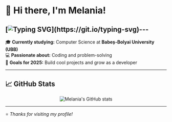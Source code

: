 # 👋 Hi there, I'm Melania!
[![Typing SVG](https://readme-typing-svg.demolab.com?font=Fira+Code&size=17&pause=1000&color=F771E6&width=435&lines=Thanks+for+checking+out+my+GitHub+projects!)](https://git.io/typing-svg)---
---

🎓 **Currently studying:** Computer Science at **Babeș-Bolyai University (UBB)**  
💻 **Passionate about:** Coding and problem-solving  
🌱 **Goals for 2025:** Build cool projects and grow as a developer   

---

## 📈 GitHub Stats

<p align="center">
  <img src="https://github-readme-stats.vercel.app/api?username=emtreila&show_icons=true&theme=radical" alt="Melania's GitHub stats" />
</p>

---

⭐️ *Thanks for visiting my profile!*
